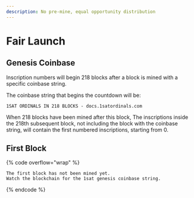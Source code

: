 ```yaml
---
description: No pre-mine, equal opportunity distribution
---
```


# Fair Launch

## Genesis Coinbase

Inscription numbers will begin 218 blocks after a block is mined with a specific coinbase string.

The coinbase string that begins the countdown will be:

```
1SAT ORDINALS IN 218 BLOCKS - docs.1satordinals.com
```

When 218 blocks have been mined after this block, The inscriptions inside the 218th subsequent block, not including the block with the coinbase string, will contain the first numbered inscriptions, starting from 0.

## First Block

{% code overflow="wrap" %}
```
The first block has not been mined yet.
Watch the blockchain for the 1sat genesis coinbase string.
```
{% endcode %}
